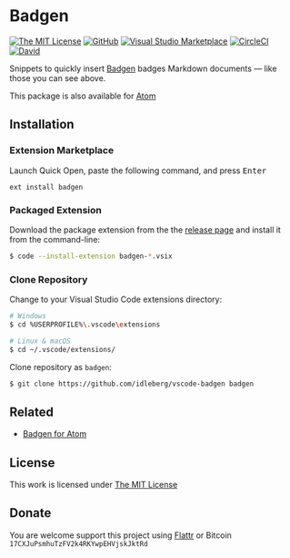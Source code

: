 # Badgen

[![The MIT License](https://flat.badgen.net/badge/license/MIT/orange)](http://opensource.org/licenses/MIT)
[![GitHub](https://flat.badgen.net/github/release/idleberg/vscode-badgen)](https://github.com/idleberg/vscode-badgen/releases)
[![Visual Studio Marketplace](https://vsmarketplacebadge.apphb.com/installs-short/idleberg.badgen.svg?style=flat-square)](https://marketplace.visualstudio.com/items?itemName=idleberg.badgen)
[![CircleCI](https://flat.badgen.net/circleci/github/idleberg/vscode-badgen)](https://circleci.com/gh/idleberg/vscode-badgen)
[![David](https://flat.badgen.net/david/dev/idleberg/vscode-badgen)](https://david-dm.org/idleberg/vscode-badgen?type=dev)

Snippets to quickly insert [Badgen](http://badgen.net) badges Markdown documents — like those you can see above.

This package is also available for [Atom](https://github.com/idleberg/atom-badgen)

## Installation

### Extension Marketplace

Launch Quick Open, paste the following command, and press <kbd>Enter</kbd>

`ext install badgen`

### Packaged Extension

Download the package extension from the the [release page](https://github.com/idleberg/vscode-badgen/releases) and install it from the command-line:

```bash
$ code --install-extension badgen-*.vsix
```

### Clone Repository

Change to your Visual Studio Code extensions directory:

```bash
# Windows
$ cd %USERPROFILE%\.vscode\extensions

# Linux & macOS
$ cd ~/.vscode/extensions/
```

Clone repository as `badgen`:

```bash
$ git clone https://github.com/idleberg/vscode-badgen badgen
```

## Related

- [Badgen for Atom](https://atom.io/packages/badgen)

## License

This work is licensed under [The MIT License](https://opensource.org/licenses/MIT)

## Donate

You are welcome support this project using [Flattr](https://flattr.com/submit/auto?user_id=idleberg&url=https://github.com/idleberg/vscode-badgen) or Bitcoin `17CXJuPsmhuTzFV2k4RKYwpEHVjskJktRd`
